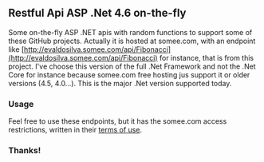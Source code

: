 ## Restful Api ASP .Net 4.6 on-the-fly

Some on-the-fly ASP .NET apis with random functions to support some of these GitHub projects. 
Actually it is hosted at somee.com, with an endpoint like [http://evaldosilva.somee.com/api/Fibonacci](http://evaldosilva.somee.com/api/Fibonacci) 
for instance, that is from this project.
I've choose this version of the full .Net Framework and not the .Net Core for instance because somee.com free hosting jus support it or older versions (4.5, 4.0...). This is the major .Net version supported today.

### Usage
Feel free to use these endpoints, but it has the somee.com access restrictions, written in their [terms of use](https://somee.com/TermsOfService.aspx). 

### Thanks!
